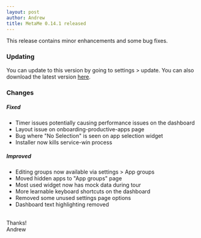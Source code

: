 ```yaml
---
layout: post
author: Andrew
title: MetaMe 0.14.1 released
---
```

This release contains minor enhancements and some bug fixes.

### Updating

You can update to this version by going to settings > update.  You can also download the latest version [here](/download.html).

### Changes

##### Fixed

- Timer issues potentially causing performance issues on the dashboard
- Layout issue on onboarding-productive-apps page
- Bug where "No Selection" is seen on app selection widget
- Installer now kills service-win process

##### Improved

- Editing groups now available via settings > App groups
- Moved hidden apps to "App groups" page
- Most used widget now has mock data during tour
- More learnable keyboard shortcuts on the dashboard
- Removed some unused settings page options
- Dashboard text highlighting removed

<br/>
Thanks!
<br/>
Andrew